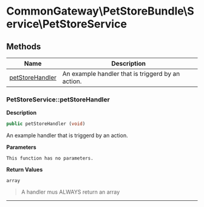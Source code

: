 # CommonGateway\PetStoreBundle\Service\PetStoreService

## Methods

| Name | Description |
|------|-------------|
|[petStoreHandler](#petstoreservicepetstorehandler)|An example handler that is triggerd by an action.|

### PetStoreService::petStoreHandler

**Description**

```php
public petStoreHandler (void)
```

An example handler that is triggerd by an action.

**Parameters**

`This function has no parameters.`

**Return Values**

`array`

> A handler mus ALWAYS return an array

<hr />
